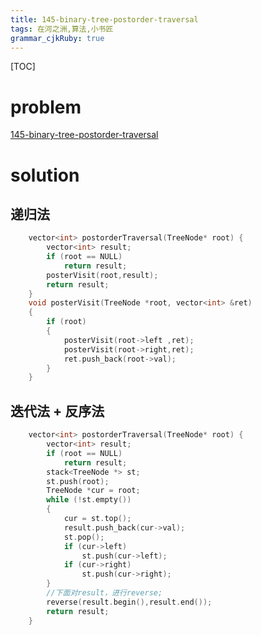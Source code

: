 ```yaml
---
title: 145-binary-tree-postorder-traversal
tags: 在河之洲,算法,小书匠
grammar_cjkRuby: true
---
```

[TOC]

# problem
[145-binary-tree-postorder-traversal](https://leetcode.com/problems/binary-tree-postorder-traversal/#/description)

# solution
## 递归法
```cpp
    vector<int> postorderTraversal(TreeNode* root) {
        vector<int> result;
        if (root == NULL)
            return result;
        posterVisit(root,result);
        return result;
    }
    void posterVisit(TreeNode *root, vector<int> &ret)
    {
        if (root)
        {
            posterVisit(root->left ,ret);
            posterVisit(root->right,ret);
            ret.push_back(root->val);
        }
    }
```

## 迭代法 + 反序法
```cpp
    vector<int> postorderTraversal(TreeNode* root) {
        vector<int> result;
        if (root == NULL)
            return result;
        stack<TreeNode *> st;
        st.push(root);
        TreeNode *cur = root;
        while (!st.empty())
        {
            cur = st.top();
            result.push_back(cur->val);
            st.pop();
            if (cur->left)
                st.push(cur->left);
            if (cur->right)
                st.push(cur->right);
        }
        //下面对result，进行reverse;
        reverse(result.begin(),result.end());
        return result;
    }
```